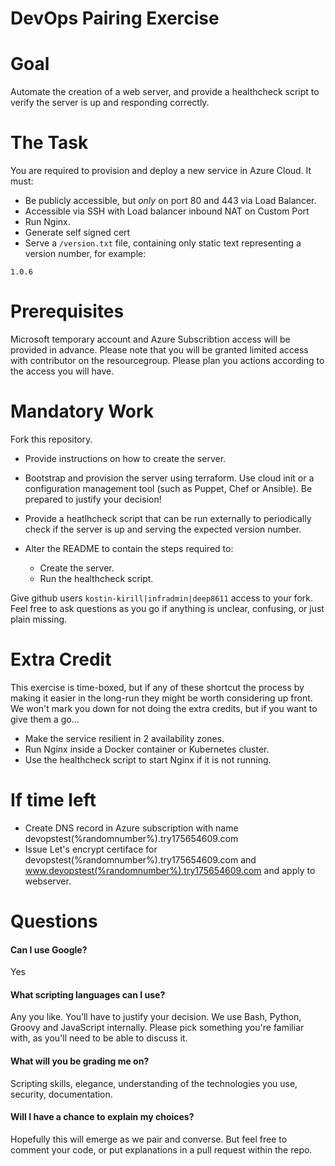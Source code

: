 DevOps Pairing Exercise
=======================

# Goal

Automate the creation of a web server, and provide a healthcheck script to verify the server is up and responding correctly.

# The Task

You are required to provision and deploy a new service in Azure Cloud. It must:

* Be publicly accessible, but *only* on port 80 and 443 via Load Balancer.
* Accessible via SSH with Load balancer inbound NAT on Custom Port
* Run Nginx.
* Generate self signed cert
* Serve a `/version.txt` file, containing only static text representing a version number, for example:

```
1.0.6
```

# Prerequisites

Microsoft temporary account and Azure Subscribtion access will be provided in advance. Please note that you will be granted limited access with contributor on the resourcegroup. Please plan you actions according to the access you will have.

# Mandatory Work

Fork this repository.

* Provide instructions on how to create the server.

* Bootstrap and provision the server using terraform. Use cloud init or a configuration management tool (such as Puppet, Chef or Ansible). Be prepared to justify your decision!

* Provide a heatlhcheck script that can be run externally to periodically check if the server is up and serving the expected version number.

* Alter the README to contain the steps required to:
  * Create the server.
  * Run the healthcheck script.

Give github users `kostin-kirill|infradmin|deep8611` access to your fork.
Feel free to ask questions as you go if anything is unclear, confusing, or just plain missing.

# Extra Credit

This exercise is time-boxed, but if any of these shortcut the process by making it easier in the long-run they might be worth considering up front. We won't mark you down for not doing the extra credits, but if you want to give them a go...

* Make the service resilient in 2 availability zones.
* Run Nginx inside a Docker container or Kubernetes cluster.
* Use the healthcheck script to start Nginx if it is not running.

# If time left

* Create DNS record in Azure subscription with name devopstest(%randomnumber%).try175654609.com
* Issue Let's encrypt certiface for devopstest(%randomnumber%).try175654609.com and www.devopstest(%randomnumber%).try175654609.com and apply to webserver. 


# Questions

#### Can I use Google?

Yes

#### What scripting languages can I use?

Any you like. You’ll have to justify your decision. We use Bash, Python, Groovy and JavaScript internally. Please pick something you're familiar with, as you'll need to be able to discuss it.

#### What will you be grading me on?

Scripting skills, elegance, understanding of the technologies you use, security, documentation.

#### Will I have a chance to explain my choices?

Hopefully this will emerge as we pair and converse.
But feel free to comment your code, or put explanations in a pull request within the repo.
